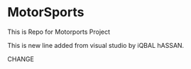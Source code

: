 # MotorSports
This is Repo for Motorports Project


This is new line added from visual studio by iQBAL hASSAN.

CHANGE